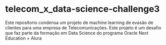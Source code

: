 # telecom_x_data-science-challenge3
Este reposítorio condensa um projeto de machine learning de evasão de clientes para uma empresa de Telecomunicações. Este projeto é um desafio que faz parte da formação em Data Science do programa Oracle Next Education + Alura 
